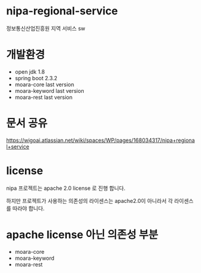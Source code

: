 # nipa-regional-service
정보통신산업진흥원 지역 서비스 sw

# 개발환경
- open jdk 1.8
- spring boot 2.3.2
- moara-core last version
- moara-keyword last version
- moara-rest last version

# 문서 공유
https://wigoai.atlassian.net/wiki/spaces/WP/pages/168034317/nipa+regional+service

# license
nipa 프로젝트는 apache 2.0 license 로 진행 합니다.

하지만 프로젝트가 사용하는 의존성의 라이센스는 apache2.0이 아니라서 각 라이센스를 따라야 합니다.

# apache license 아닌 의존성 부분
- moara-core
- moara-keyword
- moara-rest